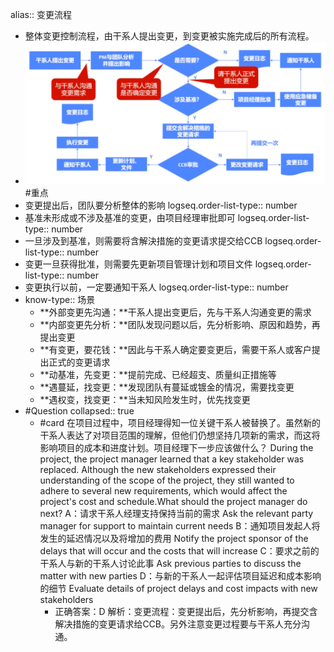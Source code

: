 alias:: 变更流程

- 整体变更控制流程，由干系人提出变更，到变更被实施完成后的所有流程。
- ![image.png](../assets/image_1749655982479_0.png)#重点
- 变更提出后，团队要分析整体的影响
  logseq.order-list-type:: number
- 基准未形成或不涉及基准的变更，由项目经理审批即可
  logseq.order-list-type:: number
- 一旦涉及到基准，则需要将含解決措施的变更请求提交给CCB
  logseq.order-list-type:: number
- 变更一旦获得批准，则需要先更新项目管理计划和项目文件
  logseq.order-list-type:: number
- 变更执行以前，一定要通知干系人
  logseq.order-list-type:: number
- know-type:: 场景
	- **外部变更先沟通：**干系人提出变更后，先与干系人沟通变更的需求
	- **内部变更先分析：**团队发现问题以后，先分析影响、原因和趋势，再提出变更
	- **有变更，要花钱：**因此与干系人确定要变更后，需要干系人或客户提出正式的变更请求
	- **动基准，先变更：**提前完成、已经超支、质量纠正措施等
	- **遇蔓延，找变更：**发现团队有蔓延或镀金的情况，需要找变更
	- **遇权变，找变更：**当未知风险发生时，优先找变更
- #Question
  collapsed:: true
	- #card 在项目过程中，项目经理得知一位关键干系人被替换了。虽然新的干系人表达了对项目范围的理解，但他们仍想坚持几项新的需求，而这将影响项目的成本和进度计划。项目经理下一步应该做什么？
	  During the project, the project manager learned that a key stakeholder was replaced. Although the new stakeholders expressed their understanding of the scope of the project, they still wanted to adhere to several new requirements, which would affect the project's cost and schedule.What should the project manager do next?
	  A：请求干系人经理支持保持当前的需求 Ask the relevant party manager for support to maintain current needs
	  B：通知项目发起人将发生的延迟情况以及将增加的费用 Notify the project sponsor of the delays that will occur and the costs that will increase
	  C：要求之前的干系人与新的干系人讨论此事 Ask previous parties to discuss the matter with new parties
	  D：与新的干系人一起评估项目延迟和成本影响的细节 Evaluate details of project delays and cost impacts with new stakeholders
		- 正确答案：D
		  解析：变更流程：变更提出后，先分析影响，再提交含解决措施的变更请求给CCB。另外注意变更过程要与干系人充分沟通。